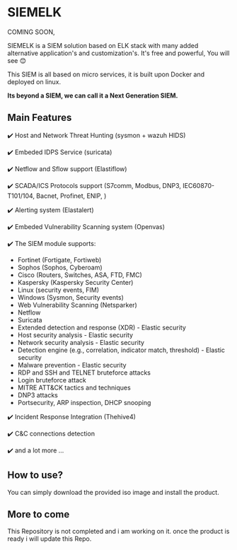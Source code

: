 # SIEMELK

COMING SOON,

SIEMELK is a SIEM solution based on ELK stack with many added alternative application's and customization's. It's free and powerful, You will see 😊

This SIEM is all based on micro services, it is built upon Docker and deployed on linux.

**Its beyond a SIEM, we can call it a Next Generation SIEM.**

## Main Features
✔️ Host and Network Threat Hunting (sysmon + wazuh HIDS)

✔️ Embeded IDPS Service (suricata)

✔️ Netflow and Sflow support (Elastiflow)

✔️ SCADA/ICS Protocols support (S7comm, Modbus, DNP3, IEC60870-T101/104, Bacnet, Profinet, ENIP, )

✔️ Alerting system (Elastalert)

✔️ Embeded Vulnerability Scanning system (Openvas)

✔️ The SIEM module supports:
- Fortinet (Fortigate, Fortiweb)
- Sophos (Sophos, Cyberoam)
- Cisco (Routers, Switches, ASA, FTD, FMC)
- Kaspersky (Kaspersky Security Center)
- Linux (security events, FIM)
- Windows (Sysmon, Security events)
- Web Vulnerability Scanning (Netsparker)
- Netflow
- Suricata
- Extended detection and response (XDR) - Elastic security
- Host security analysis - Elastic security
- Network security analysis - Elastic security
- Detection engine (e.g., correlation, indicator match, threshold) - Elastic security
- Malware prevention - Elastic security
- RDP and SSH and TELNET bruteforce attacks
- Login bruteforce attack 
- MITRE ATT&CK tactics and techniques
- DNP3 attacks
- Portsecurity, ARP inspection, DHCP snooping


✔️ Incident Response Integration (Thehive4)

✔️ C&C connections detection

✔️ and a lot more ...

## How to use?
You can simply download the provided iso image and install the product.

## More to come
This Repository is not completed and i am working on it. once the product is ready i will update this Repo.
